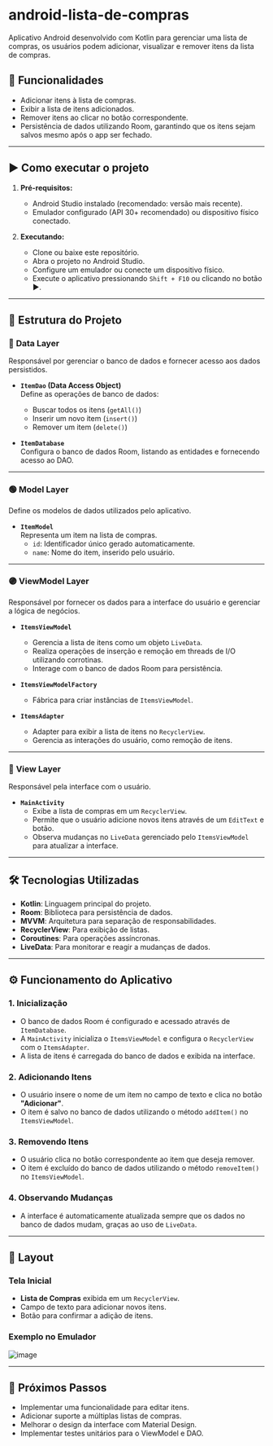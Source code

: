 # android-lista-de-compras

Aplicativo Android desenvolvido com Kotlin para gerenciar uma lista de compras, os usuários podem adicionar, visualizar e remover itens da lista de compras.

## 📲 Funcionalidades

- Adicionar itens à lista de compras.
- Exibir a lista de itens adicionados.
- Remover itens ao clicar no botão correspondente.
- Persistência de dados utilizando Room, garantindo que os itens sejam salvos mesmo após o app ser fechado.

---

## ▶️ Como executar o projeto

1. **Pré-requisitos:**
   - Android Studio instalado (recomendado: versão mais recente).
   - Emulador configurado (API 30+ recomendado) ou dispositivo físico conectado.

2. **Executando:**
   - Clone ou baixe este repositório.
   - Abra o projeto no Android Studio.
   - Configure um emulador ou conecte um dispositivo físico.
   - Execute o aplicativo pressionando `Shift + F10` ou clicando no botão ▶️.

---

## 📂 Estrutura do Projeto

### 🔵 **Data Layer**  
Responsável por gerenciar o banco de dados e fornecer acesso aos dados persistidos.

- **`ItemDao` (Data Access Object)**  
  Define as operações de banco de dados:  
  - Buscar todos os itens (`getAll()`)
  - Inserir um novo item (`insert()`)
  - Remover um item (`delete()`)

- **`ItemDatabase`**  
  Configura o banco de dados Room, listando as entidades e fornecendo acesso ao DAO.

---

### 🟢 **Model Layer**  
Define os modelos de dados utilizados pelo aplicativo.

- **`ItemModel`**  
  Representa um item na lista de compras.  
  - `id`: Identificador único gerado automaticamente.
  - `name`: Nome do item, inserido pelo usuário.

---

### 🟣 **ViewModel Layer**  
Responsável por fornecer os dados para a interface do usuário e gerenciar a lógica de negócios.

- **`ItemsViewModel`**  
  - Gerencia a lista de itens como um objeto `LiveData`.
  - Realiza operações de inserção e remoção em threads de I/O utilizando corrotinas.
  - Interage com o banco de dados Room para persistência.

- **`ItemsViewModelFactory`**  
  - Fábrica para criar instâncias de `ItemsViewModel`.

- **`ItemsAdapter`**  
  - Adapter para exibir a lista de itens no `RecyclerView`.
  - Gerencia as interações do usuário, como remoção de itens.

---

### 🔴 **View Layer**  
Responsável pela interface com o usuário.

- **`MainActivity`**  
  - Exibe a lista de compras em um `RecyclerView`.
  - Permite que o usuário adicione novos itens através de um `EditText` e botão.
  - Observa mudanças no `LiveData` gerenciado pelo `ItemsViewModel` para atualizar a interface.

---

## 🛠 Tecnologias Utilizadas

- **Kotlin**: Linguagem principal do projeto.
- **Room**: Biblioteca para persistência de dados.
- **MVVM**: Arquitetura para separação de responsabilidades.
- **RecyclerView**: Para exibição de listas.
- **Coroutines**: Para operações assíncronas.
- **LiveData**: Para monitorar e reagir a mudanças de dados.

---

## ⚙️ Funcionamento do Aplicativo

### 1. Inicialização
- O banco de dados Room é configurado e acessado através de `ItemDatabase`.
- A `MainActivity` inicializa o `ItemsViewModel` e configura o `RecyclerView` com o `ItemsAdapter`.
- A lista de itens é carregada do banco de dados e exibida na interface.

### 2. Adicionando Itens
- O usuário insere o nome de um item no campo de texto e clica no botão **"Adicionar"**.
- O item é salvo no banco de dados utilizando o método `addItem()` no `ItemsViewModel`.

### 3. Removendo Itens
- O usuário clica no botão correspondente ao item que deseja remover.
- O item é excluído do banco de dados utilizando o método `removeItem()` no `ItemsViewModel`.

### 4. Observando Mudanças
- A interface é automaticamente atualizada sempre que os dados no banco de dados mudam, graças ao uso de `LiveData`.

---

## 🎨 Layout

### Tela Inicial
- **Lista de Compras** exibida em um `RecyclerView`.
- Campo de texto para adicionar novos itens.
- Botão para confirmar a adição de itens.

### Exemplo no Emulador
![image](https://github.com/user-attachments/assets/45a72f9c-f5cd-41d3-905c-e89bc19ff482)


---

## 🚀 Próximos Passos

- Implementar uma funcionalidade para editar itens.
- Adicionar suporte a múltiplas listas de compras.
- Melhorar o design da interface com Material Design.
- Implementar testes unitários para o ViewModel e DAO.
